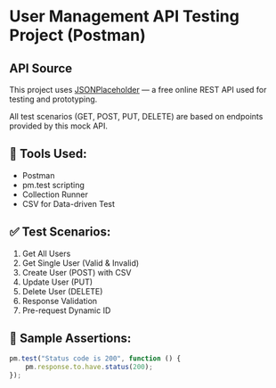 # User Management API Testing Project (Postman)

## API Source
This project uses [JSONPlaceholder](https://jsonplaceholder.typicode.com/) — a free online REST API used for testing and prototyping.

All test scenarios (GET, POST, PUT, DELETE) are based on endpoints provided by this mock API.

## 🔧 Tools Used:
- Postman
- pm.test scripting
- Collection Runner
- CSV for Data-driven Test

## ✅ Test Scenarios:
1. Get All Users
2. Get Single User (Valid & Invalid)
3. Create User (POST) with CSV
4. Update User (PUT)
5. Delete User (DELETE)
6. Response Validation
7. Pre-request Dynamic ID

## 🧪 Sample Assertions:
```js
pm.test("Status code is 200", function () {
    pm.response.to.have.status(200);
});
